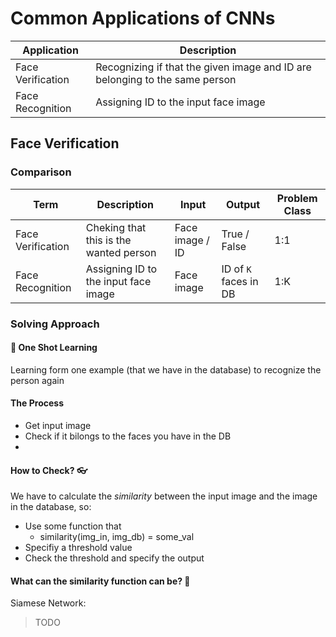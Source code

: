 # Common Applications of CNNs

| Application       | Description   |
| ----------------- | ------------- |
| Face Verification | Recognizing if that the given image and ID are belonging to the same person |
| Face Recognition  | Assigning ID to the input face image |


## Face Verification
### Comparison

| Term              | Description                              | Input           | Output       | Problem Class |
| ----------------- | ---------------------------------------- | --------------- | ------------ | ------------- |
| Face Verification | Cheking that this is the wanted person   | Face image / ID | True / False | 1:1           |
| Face Recognition  | Assigning ID to the input face image     | Face image      | ID of `K` faces in DB | 1:K  |

### Solving Approach

#### 🤳 One Shot Learning
Learning form one example (that we have in the database) to recognize the person again 

#### The Process
- Get input image
- Check if it bilongs to the faces you have in the DB
- 

#### How to Check? 👓

We have to calculate the _similarity_ between the input image and the image in the database, so:

- Use some function that 
  - similarity(img_in, img_db) = some_val
- Specifiy a threshold value
- Check the threshold and specify the output

#### What can the similarity function can be? 👀

Siamese Network:

> TODO